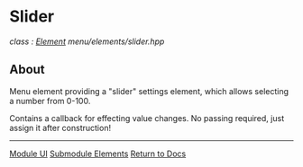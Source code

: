 # Slider
*class : [Element](element.md)*
*menu/elements/slider.hpp*

## About
Menu element providing a "slider" settings element, which allows selecting a number from 0-100.

Contains a callback for effecting value changes. No passing required, just assign it after construction!

---

[Module UI](../ui.md)
[Submodule Elements](elements.md)
[Return to Docs](../../docs.md)